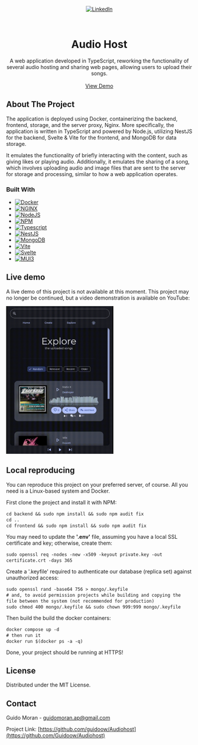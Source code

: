 <a id="readme-top"></a>

<span align="center">

[![LinkedIn][linkedin-shield]][linkedin-url]

</span>

<br />

<h1 align="center">Audio Host</h1>

  <p align="center">
      A web application developed in TypeScript, reworking the functionality of several audio hosting and sharing web pages, allowing users to upload their songs. 
    <br />
    <br />
    <a href="https://www.youtube.com/watch?v=CBnGdF0QKCM">View Demo</a>

  </p>
</div>

## About The Project

The application is deployed using Docker, containerizing the backend, frontend, storage, and the server proxy, Nginx. More specifically, the application is written in TypeScript and powered by Node.js, utilizing NestJS for the backend, Svelte & Vite for the frontend, and MongoDB for data storage.

It emulates the functionality of briefly interacting with the content, such as giving likes or playing audio. Additionally, it emulates the sharing of a song, which involves uploading audio and image files that are sent to the server for storage and processing, similar to how a web application operates.

### Built With

- [![Docker][Docker]][Docker-url]
- [![NGINX][NGINX]][NGINX-url]
- [![NodeJS][NodeJS]][NodeJS-url]
- [![NPM][NPM]][NPM-url]
- [![Typescript][Typescript]][Typescript-url]
- [![NestJS][NestJS]][NestJS-url]
- [![MongoDB][MongoDB]][MongoDB-url]
- [![Vite][Vite]][Vite-url]
- [![Svelte][Svelte]][Svelte-url]
- [![MUI3][MUI3]][MUI3-url]

## Live demo

A live demo of this project is not available at this moment. This project may no longer be continued, but a video demonstration is available on YouTube:

<a href="https://www.youtube.com/watch?v=CBnGdF0QKCM">
  <img preload="true" src="./gh-assets/link.gif" alt="GIF" style="max-height: 400px;">
</a>

## Local reproducing

You can reproduce this project on your preferred server, of course. All you need is a Linux-based system and Docker.

First clone the project and install it with NPM:

```
cd backend && sudo npm install && sudo npm audit fix
cd ..
cd frontend && sudo npm install && sudo npm audit fix
```

You may need to update the <b>'.env'</b> file, assuming you have a local SSL certificate and key; otherwise, create them:

```
sudo openssl req -nodes -new -x509 -keyout private.key -out certificate.crt -days 365
```

Create a '.keyfile' required to authenticate our database (replica set) against unauthorized access:

```
sudo openssl rand -base64 756 > mongo/.keyfile
# and, to avoid permission projects while building and copying the file between the system (not recommended for production)
sudo chmod 400 mongo/.keyfile && sudo chown 999:999 mongo/.keyfile
```

Then build the build the docker containers:

```
docker compose up -d
# then run it
docker run $(docker ps -a -q)
```

Done, your project should be running at HTTPS!

## License

Distributed under the MIT License.

## Contact

Guido Moran - guidomoran.ap@gmail.com

Project Link: [https://github.com/guidoow/Audiohost](https://github.com/Guidoow/Audiohost)

[linkedin-shield]: https://img.shields.io/badge/-LinkedIn-black.svg?style=for-the-badge&logo=linkedin&colorB=555
[linkedin-url]: https://linkedin.com/in/guidoow/
[Docker]: https://img.shields.io/badge/Docker-2CA5E0?style=for-the-badge&logo=docker&logoColor=white
[Docker-url]: https://www.docker.com/
[NGINX]: https://img.shields.io/badge/Nginx-009639?style=for-the-badge&logo=nginx&logoColor=white
[NGINX-url]: https://nginx.org/
[NodeJS]: https://img.shields.io/badge/Node%20js-339933?style=for-the-badge&logo=nodedotjs&logoColor=white
[NodeJS-url]: https://nodejs.org/
[NPM]: https://img.shields.io/badge/npm-CB3837?style=for-the-badge&logo=npm&logoColor=white
[NPM-url]: https://www.npmjs.com/
[Typescript]: https://img.shields.io/badge/TypeScript-007ACC?style=for-the-badge&logo=typescript&logoColor=white
[Typescript-url]: https://www.typescriptlang.org/
[NestJS]: https://img.shields.io/badge/nest%20js-E0234E?style=for-the-badge&logo=nestjs&logoColor=white
[NestJS-url]: https://nestjs.com/
[MongoDB]: https://img.shields.io/badge/MongoDB-4EA94B?style=for-the-badge&logo=mongodb&logoColor=white
[MongoDB-url]: https://www.mongodb.com
[Vite]: https://img.shields.io/badge/Vite-B73BFE?style=for-the-badge&logo=vite&logoColor=FFD62E
[Vite-url]: https://vitejs.dev/
[Svelte]: https://img.shields.io/badge/Svelte-4A4A55?style=for-the-badge&logo=svelte&logoColor=FF3E00
[Svelte-url]: https://svelte.dev/
[MUI3]: https://img.shields.io/badge/MaterialUI3-007FFF?style=for-the-badge&logo=mui&logoColor=white
[MUI3-url]: https://m3.material.io/
